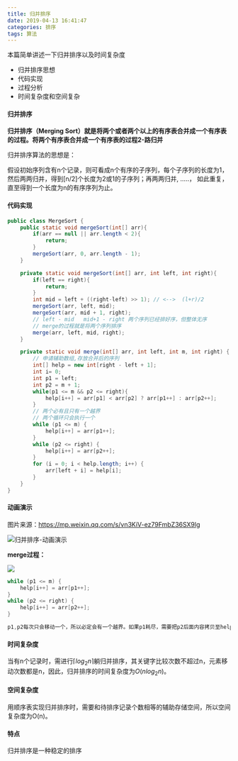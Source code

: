 ```yaml
---
title: 归并排序
date: 2019-04-13 16:41:47
categories: 排序
tags: 算法
---
```


本篇简单讲述一下归并排序以及时间复杂度

- 归并排序思想
- 代码实现
- 过程分析
- 时间复杂度和空间复杂

<!-- more -->

#### 归并排序

**归并排序（Merging Sort）**就是将两个或者两个以上的有序表合并成一个有序表的过程。将两个有序表合并成一个有序表的过程**2-路归并**

归并排序算法的思想是：

假设初始序列含有n个记录，则可看成n个有序的子序列，每个子序列的长度为1，然后两两归并，得到[n/2]个长度为2或1的子序列；再两两归并,  .....， 如此重复，直至得到一个长度为n的有序序列为止。

#### 代码实现

```java
public class MergeSort {
    public static void mergeSort(int[] arr){
        if(arr == null || arr.length < 2){
            return;
        }
        mergeSort(arr, 0, arr.length - 1);
    }

    private static void mergeSort(int[] arr, int left, int right){
        if(left == right){
            return;
        }
        int mid = left + ((right-left) >> 1); // <-->  (l+r)/2
        mergeSort(arr, left, mid);
        mergeSort(arr, mid + 1, right);
        // left - mid   mid+1 - right 两个序列已经排好序，但整体无序
        // merge的过程就是将两个序列排序
        merge(arr, left, mid, right);
    }

    private static void merge(int[] arr, int left, int m, int right) {
        // 申请辅助数组,存放合并后的序列
        int[] help = new int[right - left + 1];
        int i= 0;
        int p1 = left;
        int p2 = m + 1;
        while(p1 <= m && p2 <= right){
            help[i++] = arr[p1] < arr[p2] ? arr[p1++] : arr[p2++];
        }
        // 两个必有且只有一个越界
        // 两个循环只会执行一个
        while (p1 <= m) {
            help[i++] = arr[p1++];
        }
        while (p2 <= right) {
            help[i++] = arr[p2++];
        }
        for (i = 0; i < help.length; i++) {
            arr[left + i] = help[i];
        }
    }
}
```

#### 动画演示

图片来源：<https://mp.weixin.qq.com/s/vn3KiV-ez79FmbZ36SX9lg>

![归并排序-动画演示](http://ww1.sinaimg.cn/large/006QzbZDly1g212okix09g30qi0exx1i.gif)

**merge过程：**

![](https://ws1.sinaimg.cn/large/006QzbZDly1g212xwzlo7j30go0ciwf2.jpg)

```java
while (p1 <= m) {
    help[i++] = arr[p1++];
}
while (p2 <= right) {
    help[i++] = arr[p2++];
}

p1,p2每次只会移动一个，所以必定会有一个越界。如果p1耗尽，需要把p2后面内容拷贝至help数组，反之。
```

#### 时间复杂度

当有n个记录时，需进行$\lceil log_2n \rceil$躺归并排序，其关键字比较次数不超过n，元素移动次数都是n，因此，归并排序的时间复杂度为$O(nlog_2n)$。

#### 空间复杂度

用顺序表实现归并排序时，需要和待排序记录个数相等的辅助存储空间，所以空间复杂度为O(n)。

#### 特点

归并排序是一种稳定的排序